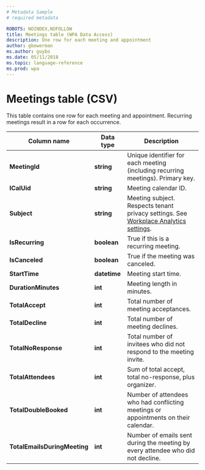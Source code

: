 ```yaml
---
# Metadata Sample
# required metadata

ROBOTS: NOINDEX,NOFOLLOW
title: Meetings table (WPA Data Access)
description: One row for each meeting and appointment
author: gbowerman
ms.author: guybo
ms.date: 05/11/2018
ms.topic: language-reference
ms.prod: wpa
---
```

# Meetings table (CSV)

This table contains one row for each meeting and appointment. Recurring meetings result in a row for each occurrence.
  
|Column name|Data type|Description|
|-----------------|---------------|-----------------|
|**MeetingId**|**string**|Unique identifier for each meeting (including recurring meetings). Primary key.|
|**ICalUid**|**string**|Meeting calendar ID.|  
|**Subject**|**string**|Meeting subject. Respects tenant privacy settings. See [Workplace Analytics settings](../use/settings.md#configure-privacy-settings).|
|**IsRecurring**|**boolean**|True if this is a recurring meeting.|
|**IsCanceled**|**boolean**|True if the meeting was canceled.|
|**StartTime**|**datetime**|Meeting start time.|
|**DurationMinutes**|**int**|Meeting length in minutes.|
|**TotalAccept**|**int**|Total number of meeting acceptances.|
|**TotalDecline**|**int**|Total number of meeting declines.|
|**TotalNoResponse**|**int**|Total number of invitees who did not respond to the meeting invite.|
|**TotalAttendees**|**int**|Sum of total accept, total no-response, plus organizer.|
|**TotalDoubleBooked**|**int**|Number of attendees who had conflicting meetings or appointments on their calendar.|
|**TotalEmailsDuringMeeting**|**int**|Number of emails sent during the meeting by every attendee who did not decline.|

  
